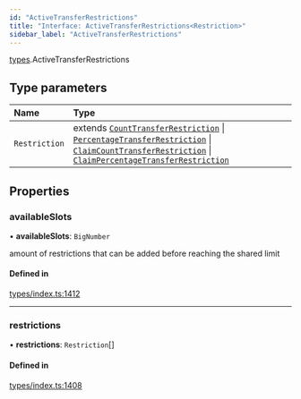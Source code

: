 ```yaml
---
id: "ActiveTransferRestrictions"
title: "Interface: ActiveTransferRestrictions<Restriction>"
sidebar_label: "ActiveTransferRestrictions"
---
```


[types](../../../modules/Types/Types.md).ActiveTransferRestrictions

## Type parameters

| Name | Type |
| :------ | :------ |
| `Restriction` | extends [`CountTransferRestriction`](../CountTransferRestriction/CountTransferRestriction.md) \| [`PercentageTransferRestriction`](../PercentageTransferRestriction/PercentageTransferRestriction.md) \| [`ClaimCountTransferRestriction`](../ClaimCountTransferRestriction/ClaimCountTransferRestriction.md) \| [`ClaimPercentageTransferRestriction`](../ClaimPercentageTransferRestriction/ClaimPercentageTransferRestriction.md) |

## Properties

### availableSlots

• **availableSlots**: `BigNumber`

amount of restrictions that can be added before reaching the shared limit

#### Defined in

[types/index.ts:1412](https://github.com/PolymeshAssociation/polymesh-sdk/blob/968f8d70c/src/types/index.ts#L1412)

___

### restrictions

• **restrictions**: `Restriction`[]

#### Defined in

[types/index.ts:1408](https://github.com/PolymeshAssociation/polymesh-sdk/blob/968f8d70c/src/types/index.ts#L1408)
